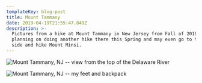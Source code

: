 ```yaml
---
templateKey: blog-post
title: Mount Tammany
date: 2019-04-19T21:55:47.849Z
description: >-
  Pictures from a hike at Mount Tammany in New Jersey from Fall of 2018. I am
  planning on doing another hike there this Spring and may even go to the PA
  side and hike Mount Minsi.
---
```

![Mount Tammany, NJ -- view from the top of the Delaware River](/img/image-22.jpg)

![Mount Tammany, NJ -- my feet and backpack](/img/image-23.jpg)
